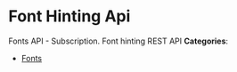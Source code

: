 # Font Hinting Api


Fonts API - Subscription. Font hinting REST API
**Categories**:

- [Fonts](https://github/awesome-apis/awesome-apis#fonts)



